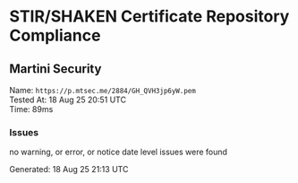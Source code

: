 # STIR/SHAKEN Certificate Repository Compliance

## Martini Security

Name: `https://p.mtsec.me/2884/GH_QVH3jp6yW.pem`\
Tested At: 18 Aug 25 20:51 UTC\
Time: 89ms

### Issues

no warning, or error, or notice date level issues were found

Generated: 18 Aug 25 21:13 UTC